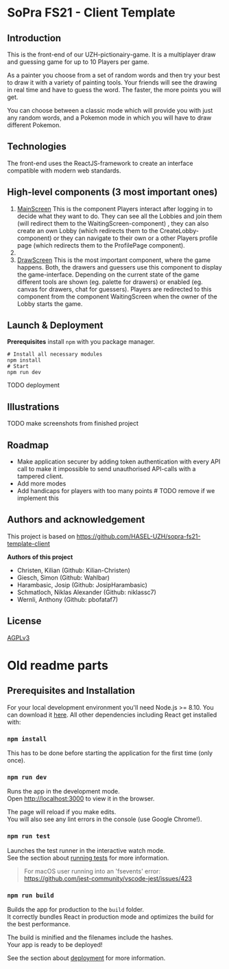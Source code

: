 # SoPra FS21 - Client Template

## Introduction
This is the front-end of our UZH-pictionairy-game.
It is a multiplayer draw and guessing game for up to 10 Players per game.

As a painter you choose from a set of random words and then try your best to
draw it with a variety of painting tools. Your friends will see the drawing in
real time and have to guess the word. The faster, the more points you will get.

You can choose between a classic mode which will provide you with just any random
words, and a Pokemon mode in which you will have to draw different Pokemon.

## Technologies

The front-end uses the ReactJS-framework to create an interface compatible with
modern web standards.

## High-level components (3 most important ones)

1. [MainScreen](src/components/mainScreen/MainScreen.js) This is the component
Players interact after logging in to decide what they want to do. They can see
all the Lobbies and join them (will redirect them to the WaitingScreen-component)
, they can also create an own Lobby (which redirects them to the
CreateLobby-component) or they can navigate to their own or a other Players
profile page (which redirects them to the ProfilePage component).
2. 
3. [DrawScreen](src/components/drawScreen/DrawScreen.js) This is the most
important component, where the game happens. Both, the drawers and guessers use
this component to display the game-interface. Depending on the current state of
the game different tools are shown (eg. palette for drawers) or enabled (eg.
canvas for drawers, chat for guessers). Players are redirected to this component
from the component WaitingScreen when the owner of the Lobby starts the game.

## Launch & Deployment

**Prerequisites** install `npm` with you package manager.

    # Install all necessary modules
    npm install
    # Start
    npm run dev

TODO deployment

## Illustrations

TODO make screenshots from finished project

## Roadmap

* Make application securer by adding token authentication with every API call
to make it impossible to send unauthorised API-calls with a tampered client.
* Add more modes
* Add handicaps for players with too many points # TODO remove if we implement this

## Authors and acknowledgement

This project is based on https://github.com/HASEL-UZH/sopra-fs21-template-client

**Authors of this project**

* Christen, Kilian (Github: Kilian-Christen)
* Giesch, Simon (Github: Wahlbar)
* Harambasic, Josip (Github: JosipHarambasic)
* Schmatloch, Niklas Alexander (Github: niklassc7)
* Wernli, Anthony (Github: pbofataf7)

## License

[AGPLv3](LICENSE)


# Old readme parts

## Prerequisites and Installation

For your local development environment you'll need Node.js >= 8.10. You can download it [here](https://nodejs.org). All other dependencies including React get installed with:

### `npm install`

This has to be done before starting the application for the first time (only once).

### `npm run dev`

Runs the app in the development mode.<br>
Open [http://localhost:3000](http://localhost:3000) to view it in the browser.

The page will reload if you make edits.<br>
You will also see any lint errors in the console (use Google Chrome!).

### `npm run test`

Launches the test runner in the interactive watch mode.<br>
See the section about [running tests](https://facebook.github.io/create-react-app/docs/running-tests) for more information.

> For macOS user running into an 'fsevents' error: https://github.com/jest-community/vscode-jest/issues/423

### `npm run build`

Builds the app for production to the `build` folder.<br>
It correctly bundles React in production mode and optimizes the build for the best performance.

The build is minified and the filenames include the hashes.<br>
Your app is ready to be deployed!

See the section about [deployment](https://facebook.github.io/create-react-app/docs/deployment) for more information.
